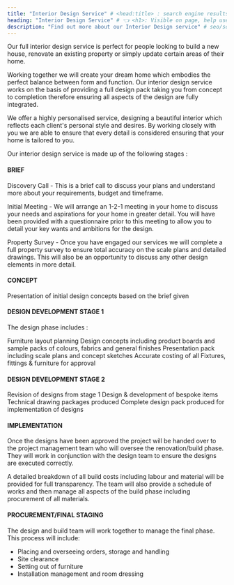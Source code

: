 ```yaml
---
title: "Interior Design Service" # <head:title> : search engine results, social shares
heading: "Interior Design Service" # 👈 <h1>: Visible on page, help user on the page
description: "Find out more about our Interior Design service" # seo/social preview
---
```

Our full interior design service is perfect for people looking to build a new house, renovate an existing property or simply update certain areas of their home.

Working together we will create your dream home which embodies the perfect balance between form and function.
Our interior design service works on the basis of providing a full design pack taking you from concept to completion therefore ensuring all aspects of the design are fully integrated.

We offer a highly personalised service, designing a beautiful interior which reflects each client's personal style and desires.  By working closely with you we are able to ensure that every detail is considered ensuring that your home is tailored to you.

Our interior design service is made up of the following stages :

#### BRIEF

Discovery Call - This is a brief call to discuss your plans and understand more about your requirements, budget and timeframe.

Initial Meeting - We will arrange an 1-2-1 meeting in your home to discuss your needs and aspirations for your home in greater detail.  You will have been provided with a questionnaire prior to this meeting to allow you to detail your key wants and ambitions for the design.

Property Survey - Once you have engaged our services we will complete a full property survey to ensure total accuracy on the scale plans and detailed drawings.  This will also be an opportunity to discuss any other design elements in more detail.


#### CONCEPT

Presentation of initial design concepts based on the brief given

#### DESIGN DEVELOPMENT STAGE 1

The design phase includes :

Furniture layout planning
Design concepts including product boards and sample packs of colours, fabrics and general finishes
Presentation pack including scale plans and concept sketches
Accurate costing of all Fixtures, fittings & furniture for approval

#### DESIGN DEVELOPMENT STAGE 2

Revision of designs from stage 1
Design & development of bespoke items
Technical drawing packages produced
Complete design pack produced for implementation of designs

#### IMPLEMENTATION

Once the designs have been approved the project will be handed over to the project management team who will oversee the renovation/build phase.  They will work in conjunction with the design team to ensure the designs are executed correctly.

A detailed breakdown of all build costs including labour and material will be provided for full transparency.  The team will also provide a schedule of works and then manage all aspects of the build phase including procurement of all materials.


#### PROCUREMENT/FINAL STAGING

The design and build team will work together to manage the final phase.  This process will include:

- Placing and overseeing orders, storage and handling
- Site clearance
- Setting out of furniture
- Installation management and room dressing










